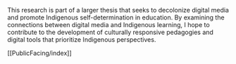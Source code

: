 This research is part of a larger thesis that seeks to decolonize digital media and promote Indigenous self-determination in education. By examining the connections between digital media and Indigenous learning, I hope to contribute to the development of culturally responsive pedagogies and digital tools that prioritize Indigenous perspectives.

[[PublicFacing/index]]